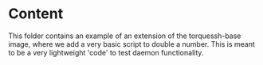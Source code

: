 # Content

This folder contains an example of an extension of the torquessh-base image,
where we add a very basic script to double a number.
This is meant to be a very lightweight 'code' to test daemon functionality.
